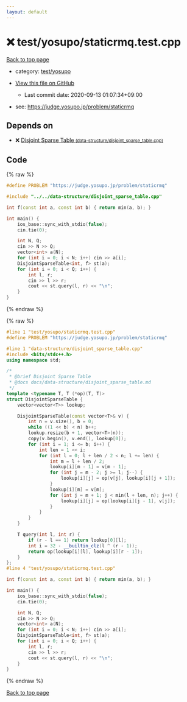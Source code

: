 ```yaml
---
layout: default
---
```


<!-- mathjax config similar to math.stackexchange -->
<script type="text/javascript" async
  src="https://cdnjs.cloudflare.com/ajax/libs/mathjax/2.7.5/MathJax.js?config=TeX-MML-AM_CHTML">
</script>
<script type="text/x-mathjax-config">
  MathJax.Hub.Config({
    TeX: { equationNumbers: { autoNumber: "AMS" }},
    tex2jax: {
      inlineMath: [ ['$','$'] ],
      processEscapes: true
    },
    "HTML-CSS": { matchFontHeight: false },
    displayAlign: "left",
    displayIndent: "2em"
  });
</script>

<script type="text/javascript" src="https://cdnjs.cloudflare.com/ajax/libs/jquery/3.4.1/jquery.min.js"></script>
<script src="https://cdn.jsdelivr.net/npm/jquery-balloon-js@1.1.2/jquery.balloon.min.js" integrity="sha256-ZEYs9VrgAeNuPvs15E39OsyOJaIkXEEt10fzxJ20+2I=" crossorigin="anonymous"></script>
<script type="text/javascript" src="../../../assets/js/copy-button.js"></script>
<link rel="stylesheet" href="../../../assets/css/copy-button.css" />


# :x: test/yosupo/staticrmq.test.cpp

<a href="../../../index.html">Back to top page</a>

* category: <a href="../../../index.html#0b58406058f6619a0f31a172defc0230">test/yosupo</a>
* <a href="{{ site.github.repository_url }}/blob/master/test/yosupo/staticrmq.test.cpp">View this file on GitHub</a>
    - Last commit date: 2020-09-13 01:07:34+09:00


* see: <a href="https://judge.yosupo.jp/problem/staticrmq">https://judge.yosupo.jp/problem/staticrmq</a>


## Depends on

* :x: <a href="../../../library/data-structure/disjoint_sparse_table.cpp.html">Disjoint Sparse Table <small>(data-structure/disjoint_sparse_table.cpp)</small></a>


## Code

<a id="unbundled"></a>
{% raw %}
```cpp
#define PROBLEM "https://judge.yosupo.jp/problem/staticrmq"

#include "../../data-structure/disjoint_sparse_table.cpp"

int f(const int a, const int b) { return min(a, b); }

int main() {
    ios_base::sync_with_stdio(false);
    cin.tie(0);

    int N, Q;
    cin >> N >> Q;
    vector<int> a(N);
    for (int i = 0; i < N; i++) cin >> a[i];
    DisjointSparseTable<int, f> st(a);
    for (int i = 0; i < Q; i++) {
        int l, r;
        cin >> l >> r;
        cout << st.query(l, r) << "\n";
    }
}
```
{% endraw %}

<a id="bundled"></a>
{% raw %}
```cpp
#line 1 "test/yosupo/staticrmq.test.cpp"
#define PROBLEM "https://judge.yosupo.jp/problem/staticrmq"

#line 1 "data-structure/disjoint_sparse_table.cpp"
#include <bits/stdc++.h>
using namespace std;

/*
 * @brief Disjoint Sparse Table
 * @docs docs/data-structure/disjoint_sparse_table.md
 */
template <typename T, T (*op)(T, T)>
struct DisjointSparseTable {
    vector<vector<T>> lookup;

    DisjointSparseTable(const vector<T>& v) {
        int n = v.size(), b = 0;
        while ((1 << b) < n) b++;
        lookup.resize(b + 1, vector<T>(n));
        copy(v.begin(), v.end(), lookup[0]);
        for (int i = 1; i <= b; i++) {
            int len = 1 << i;
            for (int l = 0; l + len / 2 < n; l += len) {
                int m = l + len / 2;
                lookup[i][m - 1] = v[m - 1];
                for (int j = m - 2; j >= l; j--) {
                    lookup[i][j] = op(v[j], lookup[i][j + 1]);
                }
                lookup[i][m] = v[m];
                for (int j = m + 1; j < min(l + len, n); j++) {
                    lookup[i][j] = op(lookup[i][j - 1], v[j]);
                }
            }
        }
    }

    T query(int l, int r) {
        if (r - l == 1) return lookup[0][l];
        int i = 32 - __builtin_clz(l ^ (r - 1));
        return op(lookup[i][l], lookup[i][r - 1]);
    }
};
#line 4 "test/yosupo/staticrmq.test.cpp"

int f(const int a, const int b) { return min(a, b); }

int main() {
    ios_base::sync_with_stdio(false);
    cin.tie(0);

    int N, Q;
    cin >> N >> Q;
    vector<int> a(N);
    for (int i = 0; i < N; i++) cin >> a[i];
    DisjointSparseTable<int, f> st(a);
    for (int i = 0; i < Q; i++) {
        int l, r;
        cin >> l >> r;
        cout << st.query(l, r) << "\n";
    }
}

```
{% endraw %}

<a href="../../../index.html">Back to top page</a>

